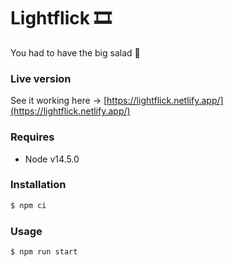 # Lightflick 🎞

You had to have the big salad 🥗

### Live version

See it working here → [https://lightflick.netlify.app/](https://lightflick.netlify.app/)

### Requires

- Node v14.5.0

### Installation

```sh
$ npm ci
```

### Usage

```sh
$ npm run start
```

